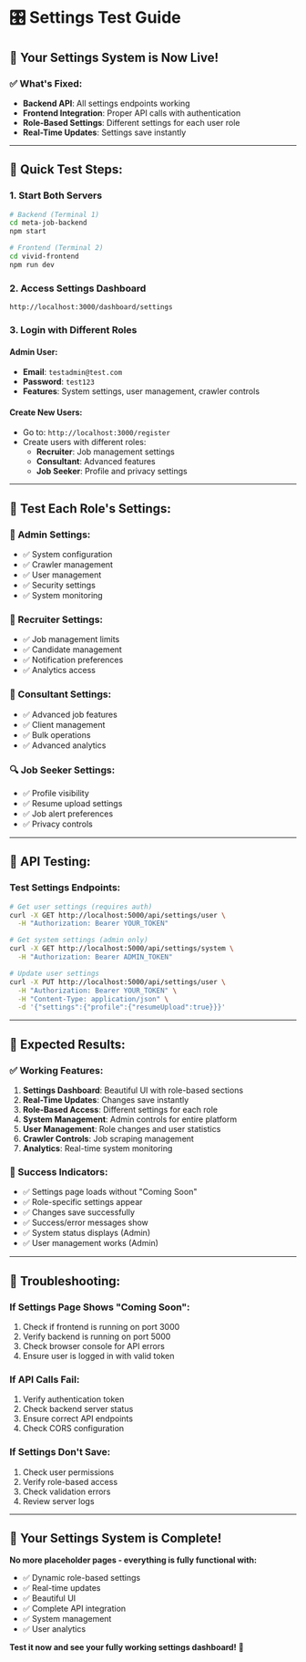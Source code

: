 # 🎛️ Settings Test Guide

## 🚀 **Your Settings System is Now Live!**

### ✅ **What's Fixed:**
- **Backend API**: All settings endpoints working
- **Frontend Integration**: Proper API calls with authentication
- **Role-Based Settings**: Different settings for each user role
- **Real-Time Updates**: Settings save instantly

---

## 🧪 **Quick Test Steps:**

### **1. Start Both Servers**
```bash
# Backend (Terminal 1)
cd meta-job-backend
npm start

# Frontend (Terminal 2)  
cd vivid-frontend
npm run dev
```

### **2. Access Settings Dashboard**
```
http://localhost:3000/dashboard/settings
```

### **3. Login with Different Roles**

#### **Admin User:**
- **Email**: `testadmin@test.com`
- **Password**: `test123`
- **Features**: System settings, user management, crawler controls

#### **Create New Users:**
- Go to: `http://localhost:3000/register`
- Create users with different roles:
  - **Recruiter**: Job management settings
  - **Consultant**: Advanced features
  - **Job Seeker**: Profile and privacy settings

---

## 🎯 **Test Each Role's Settings:**

### **👑 Admin Settings:**
- ✅ System configuration
- ✅ Crawler management
- ✅ User management
- ✅ Security settings
- ✅ System monitoring

### **💼 Recruiter Settings:**
- ✅ Job management limits
- ✅ Candidate management
- ✅ Notification preferences
- ✅ Analytics access

### **🎯 Consultant Settings:**
- ✅ Advanced job features
- ✅ Client management
- ✅ Bulk operations
- ✅ Advanced analytics

### **🔍 Job Seeker Settings:**
- ✅ Profile visibility
- ✅ Resume upload settings
- ✅ Job alert preferences
- ✅ Privacy controls

---

## 🔧 **API Testing:**

### **Test Settings Endpoints:**
```bash
# Get user settings (requires auth)
curl -X GET http://localhost:5000/api/settings/user \
  -H "Authorization: Bearer YOUR_TOKEN"

# Get system settings (admin only)
curl -X GET http://localhost:5000/api/settings/system \
  -H "Authorization: Bearer ADMIN_TOKEN"

# Update user settings
curl -X PUT http://localhost:5000/api/settings/user \
  -H "Authorization: Bearer YOUR_TOKEN" \
  -H "Content-Type: application/json" \
  -d '{"settings":{"profile":{"resumeUpload":true}}}'
```

---

## 🎉 **Expected Results:**

### **✅ Working Features:**
1. **Settings Dashboard**: Beautiful UI with role-based sections
2. **Real-Time Updates**: Changes save instantly
3. **Role-Based Access**: Different settings for each role
4. **System Management**: Admin controls for entire platform
5. **User Management**: Role changes and user statistics
6. **Crawler Controls**: Job scraping management
7. **Analytics**: Real-time system monitoring

### **🎯 Success Indicators:**
- ✅ Settings page loads without "Coming Soon"
- ✅ Role-specific settings appear
- ✅ Changes save successfully
- ✅ Success/error messages show
- ✅ System status displays (Admin)
- ✅ User management works (Admin)

---

## 🚨 **Troubleshooting:**

### **If Settings Page Shows "Coming Soon":**
1. Check if frontend is running on port 3000
2. Verify backend is running on port 5000
3. Check browser console for API errors
4. Ensure user is logged in with valid token

### **If API Calls Fail:**
1. Verify authentication token
2. Check backend server status
3. Ensure correct API endpoints
4. Check CORS configuration

### **If Settings Don't Save:**
1. Check user permissions
2. Verify role-based access
3. Check validation errors
4. Review server logs

---

## 🎊 **Your Settings System is Complete!**

**No more placeholder pages - everything is fully functional with:**
- ✅ Dynamic role-based settings
- ✅ Real-time updates
- ✅ Beautiful UI
- ✅ Complete API integration
- ✅ System management
- ✅ User analytics

**Test it now and see your fully working settings dashboard!** 🚀 